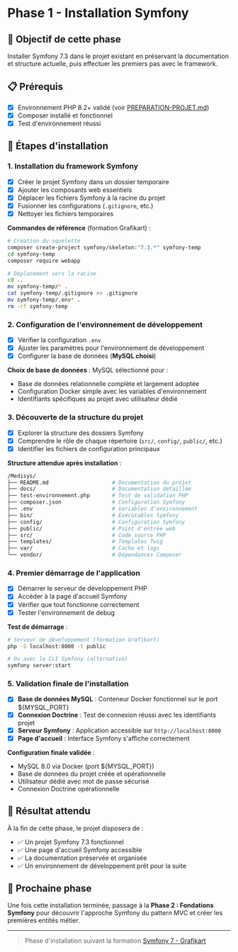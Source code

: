 # Phase 1 - Installation Symfony

## 🎯 Objectif de cette phase

Installer Symfony 7.3 dans le projet existant en préservant la documentation et structure actuelle, puis effectuer les premiers pas avec le framework.

## 📋 Prérequis

- [x] Environnement PHP 8.2+ validé (voir [PREPARATION-PROJET.md](PREPARATION-PROJET.md))
- [x] Composer installé et fonctionnel
- [x] Test d'environnement réussi

## 🚀 Étapes d'installation

### 1. Installation du framework Symfony

- [x] Créer le projet Symfony dans un dossier temporaire
- [x] Ajouter les composants web essentiels
- [x] Déplacer les fichiers Symfony à la racine du projet
- [x] Fusionner les configurations (`.gitignore`, etc.)
- [x] Nettoyer les fichiers temporaires

**Commandes de référence** (formation Grafikart) :

```bash
# Création du squelette
composer create-project symfony/skeleton:"7.3.*" symfony-temp
cd symfony-temp
composer require webapp

# Déplacement vers la racine
cd ..
mv symfony-temp/* .
cat symfony-temp/.gitignore >> .gitignore
mv symfony-temp/.env* .
rm -rf symfony-temp
```

### 2. Configuration de l'environnement de développement

- [x] Vérifier la configuration `.env`
- [x] Ajuster les paramètres pour l'environnement de développement
- [x] Configurer la base de données (**MySQL choisi**)

**Choix de base de données** : MySQL sélectionné pour :

- Base de données relationnelle complète et largement adoptée
- Configuration Docker simple avec les variables d'environnement
- Identifiants spécifiques au projet avec utilisateur dédié

### 3. Découverte de la structure du projet

- [x] Explorer la structure des dossiers Symfony
- [x] Comprendre le rôle de chaque répertoire (`src/`, `config/`, `public/`, etc.)
- [x] Identifier les fichiers de configuration principaux

**Structure attendue après installation** :

```bash
/Medisys/
├── README.md                    # Documentation du projet
├── docs/                        # Documentation détaillée
├── test-environnement.php       # Test de validation PHP
├── composer.json                # Configuration Symfony
├── .env                         # Variables d'environnement
├── bin/                         # Exécutables Symfony
├── config/                      # Configuration Symfony
├── public/                      # Point d'entrée web
├── src/                         # Code source PHP
├── templates/                   # Templates Twig
├── var/                         # Cache et logs
└── vendor/                      # Dépendances Composer
```

### 4. Premier démarrage de l'application

- [x] Démarrer le serveur de développement PHP
- [x] Accéder à la page d'accueil Symfony
- [x] Vérifier que tout fonctionne correctement
- [x] Tester l'environnement de debug

**Test de démarrage** :

```bash
# Serveur de développement (formation Grafikart)
php -S localhost:8000 -t public

# Ou avec le CLI Symfony (alternative)
symfony server:start
```

### 5. Validation finale de l'installation

- [x] **Base de données MySQL** : Conteneur Docker fonctionnel sur le port ${MYSQL_PORT}
- [x] **Connexion Doctrine** : Test de connexion réussi avec les identifiants projet
- [x] **Serveur Symfony** : Application accessible sur `http://localhost:8000`
- [x] **Page d'accueil** : Interface Symfony s'affiche correctement

**Configuration finale validée** :

- MySQL 8.0 via Docker (port ${MYSQL_PORT})
- Base de données du projet créée et opérationnelle
- Utilisateur dédié avec mot de passe sécurisé
- Connexion Doctrine opérationnelle

## 🔧 Résultat attendu

À la fin de cette phase, le projet disposera de :

- ✅ Un projet Symfony 7.3 fonctionnel
- ✅ Une page d'accueil Symfony accessible
- ✅ La documentation préservée et organisée
- ✅ Un environnement de développement prêt pour la suite

## 🔮 Prochaine phase

Une fois cette installation terminée, passage à la **Phase 2 : Fondations Symfony** pour découvrir l'approche Symfony du pattern MVC et créer les premières entités métier.

---

> Phase d'installation suivant la formation [Symfony 7 - Grafikart](https://grafikart.fr/formations/apprendre-symfony-7)
